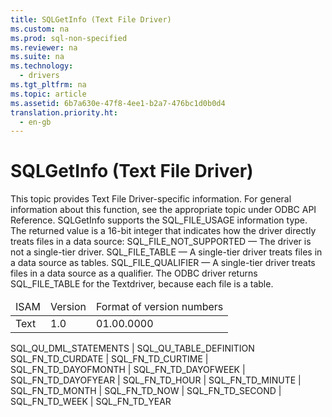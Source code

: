 ```yaml
---
title: SQLGetInfo (Text File Driver)
ms.custom: na
ms.prod: sql-non-specified
ms.reviewer: na
ms.suite: na
ms.technology: 
  - drivers
ms.tgt_pltfrm: na
ms.topic: article
ms.assetid: 6b7a630e-47f8-4ee1-b2a7-476bc1d0b0d4
translation.priority.ht: 
  - en-gb
---
```

# SQLGetInfo (Text File Driver)
<?xml version="1.0" encoding="utf-8"?>
<developerConceptualDocument xmlns="http://ddue.schemas.microsoft.com/authoring/2003/5" xmlns:xlink="http://www.w3.org/1999/xlink" xmlns:xsi="http://www.w3.org/2001/XMLSchema-instance" xsi:schemaLocation="http://ddue.schemas.microsoft.com/authoring/2003/5 http://dduestorage.blob.core.windows.net/ddueschema/developer.xsd">
  <introduction>
    <alert class="note">
      <para>This topic provides Text File Driver-specific information. For general information about this function, see the appropriate topic under <legacyLink xlink:href="b7a49774-f458-44ce-9a04-a0457501405b">ODBC API Reference</legacyLink>.</para>
    </alert>
    <para>       <legacyBold>SQLGetInfo</legacyBold> supports the SQL_FILE_USAGE information type. The returned value is a 16-bit integer that indicates how the driver directly treats files in a data source:  </para>
    <list class="bullet">
      <listItem>
        <para>SQL_FILE_NOT_SUPPORTED — The driver is not a single-tier driver.</para>
      </listItem>
      <listItem>
        <para>SQL_FILE_TABLE — A single-tier driver treats files in a data source as tables.</para>
      </listItem>
      <listItem>
        <para>SQL_FILE_QUALIFIER — A single-tier driver treats files in a data source as a qualifier.</para>
      </listItem>
    </list>
    <para>The ODBC driver returns SQL_FILE_TABLE for the Textdriver, because each file is a table.</para>
  </introduction>
  <section>
    <title>SQL_DBMS_VER</title>
    <content>
      <table xmlns:caps="http://schemas.microsoft.com/build/caps/2013/11">
        <thead>
          <tr>
            <TD>
              <para>ISAM</para>
            </TD>
            <TD>
              <para>Version</para>
            </TD>
            <TD>
              <para>Format of version numbers</para>
            </TD>
          </tr>
        </thead>
        <tbody>
          <tr>
            <TD>
              <para>Text</para>
            </TD>
            <TD>
              <para>1.0</para>
            </TD>
            <TD>
              <para>01.00.0000</para>
            </TD>
          </tr>
        </tbody>
      </table>
    </content>
  </section>
  <section>
    <title>SQL_CATALOG_USAGE</title>
    <content>
      <para>SQL_QU_DML_STATEMENTS | SQL_QU_TABLE_DEFINITION</para>
    </content>
  </section>
  <section>
    <title>SQL_TIMEDATE_FUNCTIONS</title>
    <content>
      <para>SQL_FN_TD_CURDATE |  SQL_FN_TD_CURTIME |  SQL_FN_TD_DAYOFMONTH |  SQL_FN_TD_DAYOFWEEK | SQL_FN_TD_DAYOFYEAR |  SQL_FN_TD_HOUR | SQL_FN_TD_MINUTE | SQL_FN_TD_MONTH |  SQL_FN_TD_NOW | SQL_FN_TD_SECOND | SQL_FN_TD_WEEK | SQL_FN_TD_YEAR</para>
    </content>
  </section>
  <relatedTopics />
</developerConceptualDocument>
